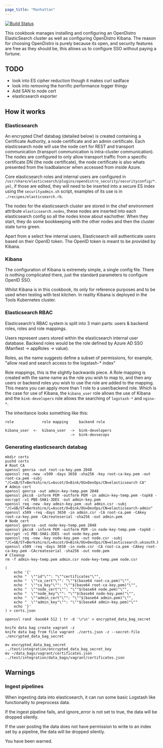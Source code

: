 ```yaml
---
page_title: "Manhattan"
---
```


[![Build Status](https://git.bink.com/DevOps/Cookbooks/manhattan/badges/master/pipeline.svg)](https://git.bink.com/DevOps/Cookbooks/manhattan)

This cookbook manages installing and configuring an OpenDistro ElasticSearch cluster as well as configuring OpenDistro Kibana. The reason for choosing OpenDistro is purely because its open, and security features are free as they should be, this allows us to configure SSO without paying a fortune.

## TODO

* look into ES cipher reduction though it makes curl sadface
* look into removing the horrific performance logger thingy
* Add SAN to node cert
* elasticsearch exporter

## How it works

### Elasticsearch

An encrypted Chef databag (detailed below) is created containing a Certificate Authority, a node certificate and an admin certificate. Each elasticsearch node will use the node cert for REST and transport communication (transport communication is intra-cluster communication). The nodes are configured to only allow transport traffic from a specific certificate DN (the node certificate), the node certificate is also whats presented from the loadbalancer when accessed from inside Azure.

Core elasticsearch roles and internal users are configured in `/usr/share/elasticsearch/plugins/opendistro_security/securityconfig/*.yml`, if those are edited, they will need to be inserted into a secure ES index using the `securityadmin.sh` script, examples of its use is in `./recipes/elasticsearch.rb`.

The nodes for the elasticsearch cluster are stored in the chef environment attribute `elasticsearch.nodes`, these nodes are inserted into each elasticsearch config so all the nodes know about eachother. When they start, they do some bookkeeping with the other nodes and then the cluster state turns green.

Apart from a select few internal users, Elasticsearch will authenticate users based on their OpenID token. The OpenID token is meant to be provided by Kibana.

### Kibana

The configuration of Kibana is extremely simple, a single config file. There is nothing complicated there, just the standard parameters to configure OpenID SSO.

Whilst Kibana is in this cookbook, its only for reference purposes and to be used when testing with test kitchen. In reality Kibana is deployed in the Tools Kubernetes cluster.

### Elasticsearch RBAC

Elasticsearch's RBAC system is split into 3 main parts:  users & backend roles, roles and role mappings. 

Users represent users stored within the elasticsearch internal user database. Backend roles would be the role defined by Azure AD SSO (Manfiest -> appRoles -> value).

Roles, as the name suggests define a subset of permissions, for example, "allow read and search access to the logstash-* index"

Role mappings, this is the slightly backwards piece. A Role mapping is created with the same name as the role you wish to map to, and then any users or backend roles you wish to use the role are added to the mapping. This means you can apply more than 1 role to a user/backend role. Which is the case for use of Kibana, the `kibana_user` role allows the use of Kibana and the `bink-developers` role allows the searching of `logstash-*` and `nginx-*`.

The inheritance looks something like this:

```
role             role mapping     backend role

kibana_user  <-  kibana_user  ->  bink-developers
                              ->  bink-devsecops
```


### Generating elasticsearch databag

```
mkdir certs
pushd certs
# Root CA
openssl genrsa -out root-ca-key.pem 2048
openssl req -new -x509 -days 3650 -sha256 -key root-ca-key.pem -out root-ca.pem -subj "/C=GB/ST=Berkshire/L=Ascot/O=Bink/OU=DevOps/CN=elasticsearch CA"
# Admin cert
openssl genrsa -out admin-key-temp.pem 2048
openssl pkcs8 -inform PEM -outform PEM -in admin-key-temp.pem -topk8 -nocrypt -v1 PBE-SHA1-3DES -out admin-key.pem
openssl req -new -key admin-key.pem -out admin.csr -subj "/C=GB/ST=Berkshire/L=Ascot/O=Bink/OU=DevOps/CN=elasticsearch-admin"
openssl x509 -req -days 3650 -in admin.csr -CA root-ca.pem -CAkey root-ca-key.pem -CAcreateserial -sha256 -out admin.pem
# Node cert
openssl genrsa -out node-key-temp.pem 2048
openssl pkcs8 -inform PEM -outform PEM -in node-key-temp.pem -topk8 -nocrypt -v1 PBE-SHA1-3DES -out node-key.pem
openssl req -new -key node-key.pem -out node.csr -subj "/C=GB/ST=Berkshire/L=Ascot/O=Bink/OU=DevOps/CN=elasticsearch.uksouth.bink.host"
openssl x509 -req -days 3650 -in node.csr -CA root-ca.pem -CAkey root-ca-key.pem -CAcreateserial -sha256 -out node.pem
# Cleanup
rm -f admin-key-temp.pem admin.csr node-key-temp.pem node.csr

(
    echo '{'
    echo "  \""id"\"": "\""certificates"\"",
    echo "  \""ca_cert"\"": "\""$(base64 root-ca.pem)"\"",
    echo "  \""ca_key"\"": "\""$(base64 root-ca-key.pem)"\"",
    echo "  \""node_cert"\"": "\""$(base64 node.pem)"\"",
    echo "  \""node_key"\"": "\""$(base64 node-key.pem)"\"",
    echo "  \""admin_cert"\"": "\""$(base64 admin.pem)"\"",
    echo "  \""admin_key"\"": "\""$(base64 admin-key.pem)"\""
    echo '}'
) > certs.json

openssl rand -base64 512 | tr -d '\r\n' > encrypted_data_bag_secret

knife data bag create vagrant -z
knife data bag from file vagrant ./certs.json -z --secret-file ./encrypted_data_bag_secret

mv encrypted_data_bag_secret ../test/integration/encrypted_data_bag_secret_key
mv ~/data_bags/vagrant/certificates.json ../test/integration/data_bags/vagrant/certificates.json
```

## Warnings

### Ingest pipelines

When ingesting data into elasticsearch, it can run some basic Logstash like functionality to preprocess data. 

If the ingest pipeline fails, and ignore_error is not set to true, the data will be dropped silently.

If the user posting the data does not have permission to write to an index set by a pipeline, the data will be dropped silently.

You have been warned.

